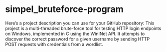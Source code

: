 # simpel_bruteforce-program
Here’s a project description you can use for your GitHub repository:  This project is a multi-threaded brute-force tool for testing HTTP login endpoints on Windows, implemented in C using the WinINet API. It attempts to discover the correct password for a given username by sending HTTP POST requests with credentials from a wordlist.
